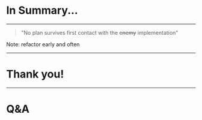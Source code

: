 
# In Summary...

---

> "No plan survives first contact with the ~~enemy~~ implementation"

Note: refactor early and often

---

# Thank you!

---

# Q&A
